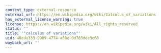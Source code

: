 ```yaml
---
content_type: external-resource
external_url: https://en.wikipedia.org/wiki/Calculus_of_variations
has_external_license_warning: true
license: https://en.wikipedia.org/wiki/All_rights_reserved
status: ''
title: '"calculus of variations"'
uid: 48eda133-9909-4774-a68e-9d783ddc3c60
wayback_url: ''
---
```

